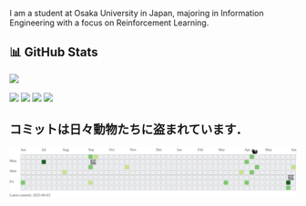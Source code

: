 I am a student at Osaka University in Japan, majoring in Information Engineering with a focus on Reinforcement Learning.
## 📊 GitHub Stats
![](http://github-profile-summary-cards.vercel.app/api/cards/profile-details?username=yope7&theme=nord_dark)

![](http://github-profile-summary-cards.vercel.app/api/cards/repos-per-language?username=yope7&theme=nord_dark)
![](http://github-profile-summary-cards.vercel.app/api/cards/most-commit-language?username=yope7&theme=nord_dark)
![](http://github-profile-summary-cards.vercel.app/api/cards/stats?username=yope7&theme=nord_dark)
![](http://github-profile-summary-cards.vercel.app/api/cards/productive-time?username=yope7&theme=nord_dark&utcOffset=9)

## コミットは日々動物たちに盗まれています．
![](https://raw.githubusercontent.com/yope7/yope7/output/output.svg)

